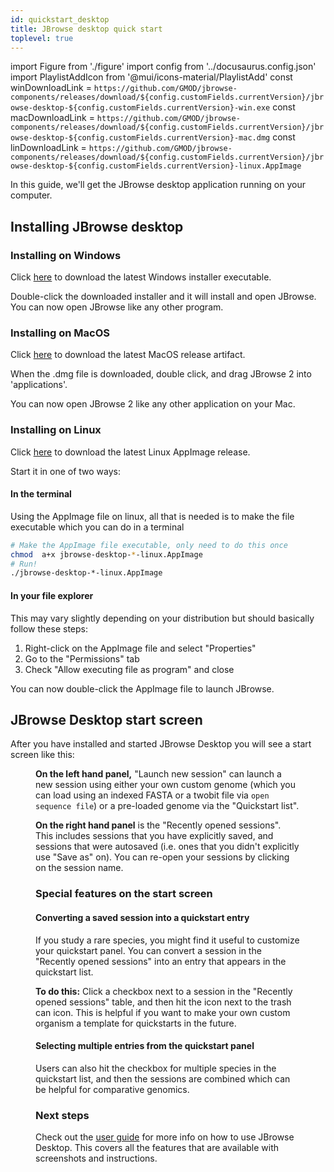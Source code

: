 ```yaml
---
id: quickstart_desktop
title: JBrowse desktop quick start
toplevel: true
---
```


import Figure from './figure'
import config from '../docusaurus.config.json'
import PlaylistAddIcon from '@mui/icons-material/PlaylistAdd'
const winDownloadLink = `https://github.com/GMOD/jbrowse-components/releases/download/${config.customFields.currentVersion}/jbrowse-desktop-${config.customFields.currentVersion}-win.exe`
const macDownloadLink = `https://github.com/GMOD/jbrowse-components/releases/download/${config.customFields.currentVersion}/jbrowse-desktop-${config.customFields.currentVersion}-mac.dmg`
const linDownloadLink = `https://github.com/GMOD/jbrowse-components/releases/download/${config.customFields.currentVersion}/jbrowse-desktop-${config.customFields.currentVersion}-linux.AppImage`

In this guide, we'll get the JBrowse desktop application running on your computer.

## Installing JBrowse desktop

### Installing on Windows

Click <a href={winDownloadLink}>here</a> to download the latest Windows installer executable.

Double-click the downloaded installer and it will install and open JBrowse.
You can now open JBrowse like any other program.

### Installing on MacOS

Click <a href={macDownloadLink}>here</a> to download the latest MacOS release artifact.

When the .dmg file is downloaded, double click, and drag JBrowse 2 into 'applications'.

You can now open JBrowse 2 like any other application on your Mac.

### Installing on Linux

Click <a href={linDownloadLink}>here</a> to download the latest Linux AppImage release.

Start it in one of two ways:

#### In the terminal

Using the AppImage file on linux, all that is needed is to make the file
executable which you can do in a terminal

```sh
# Make the AppImage file executable, only need to do this once
chmod  a+x jbrowse-desktop-*-linux.AppImage
# Run!
./jbrowse-desktop-*-linux.AppImage
```

#### In your file explorer

This may vary slightly depending on your distribution but should basically
follow these steps:

1. Right-click on the AppImage file and select "Properties"
2. Go to the "Permissions" tab
3. Check "Allow executing file as program" and close

You can now double-click the AppImage file to launch JBrowse.

## JBrowse Desktop start screen

After you have installed and started JBrowse Desktop you will see a start
screen like this:

<Figure src="/img/desktop-landing.png" caption="Screenshot showing the start screen on JBrowse desktop"/>

**On the left hand panel,** "Launch new session" can launch a new session
using either your own custom genome (which you can load using an indexed FASTA
or a twobit file via `open sequence file`) or a pre-loaded genome via the "Quickstart list".

**On the right hand panel** is the "Recently opened sessions". This includes
sessions that you have explicitly saved, and sessions that were autosaved
(i.e. ones that you didn't explicitly use "Save as" on). You can re-open your
sessions by clicking on the session name.

### Special features on the start screen

#### Converting a saved session into a quickstart entry

If you study a rare species, you might find it useful to customize your
quickstart panel. You can convert a session in the "Recently opened
sessions" into an entry that appears in the quickstart list.

**To do this:** Click a checkbox next to a session in the "Recently opened sessions"
table, and then hit the <PlaylistAddIcon /> icon next to the trash can icon.
This is helpful if you want to make your own custom organism a template
for quickstarts in the future.

#### Selecting multiple entries from the quickstart panel

Users can also hit the checkbox for multiple species in the quickstart list, and then the sessions
are combined which can be helpful for comparative genomics.

### Next steps

Check out the [user guide](../userguide) for more info on how to use JBrowse
Desktop. This covers all the features that are available with screenshots and
instructions.

